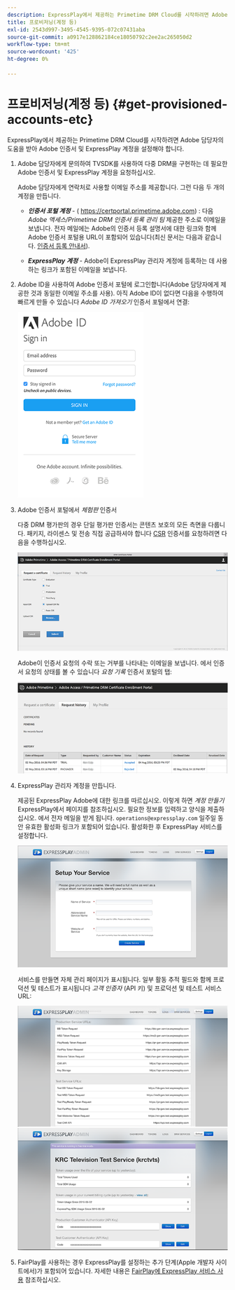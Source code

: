 ```yaml
---
description: ExpressPlay에서 제공하는 Primetime DRM Cloud를 시작하려면 Adobe 담당자의 도움을 받아 Adobe 인증서 및 ExpressPlay 계정을 설정해야 합니다.
title: 프로비저닝(계정 등)
exl-id: 2543d997-3495-4545-9395-072c07431aba
source-git-commit: a0917e128862184ce18050792c2ee2ac265050d2
workflow-type: tm+mt
source-wordcount: '425'
ht-degree: 0%

---
```


# 프로비저닝(계정 등) {#get-provisioned-accounts-etc}

ExpressPlay에서 제공하는 Primetime DRM Cloud를 시작하려면 Adobe 담당자의 도움을 받아 Adobe 인증서 및 ExpressPlay 계정을 설정해야 합니다.

1. Adobe 담당자에게 문의하여 TVSDK를 사용하여 다중 DRM을 구현하는 데 필요한 Adobe 인증서 및 ExpressPlay 계정을 요청하십시오.

   Adobe 담당자에게 연락처로 사용할 이메일 주소를 제공합니다. 그런 다음 두 개의 계정을 만듭니다.

   * ***인증서 포털 계정*** - ( https://certportal.primetime.adobe.com) : 다음 *Adobe 액세스/Primetime DRM 인증서 등록 관리 팀* 제공한 주소로 이메일을 보냅니다. 전자 메일에는 Adobe의 인증서 등록 설명서에 대한 링크와 함께 Adobe 인증서 포털용 URL이 포함되어 있습니다(최신 문서는 다음과 같습니다. [인증서 등록 안내서](../../../digital-rights-management/certificate-enrollment-guide/about-certs.md)).

   * ***ExpressPlay 계정*** - Adobe이 ExpressPlay 관리자 계정에 등록하는 데 사용하는 링크가 포함된 이메일을 보냅니다.

1. Adobe ID을 사용하여 Adobe 인증서 포털에 로그인합니다(Adobe 담당자에게 제공한 것과 동일한 이메일 주소를 사용). 아직 Adobe ID이 없다면 다음을 수행하여 빠르게 만들 수 있습니다 *Adobe ID 가져오기* 인증서 포털에서 연결:

   <!--<a id="fig_mst_gtj_wv"></a>-->

   ![](assets/cert_portal_sign-in-page-web.png)

1. Adobe 인증서 포털에서 *체험판* 인증서

   다중 DRM 평가판의 경우 단일 평가판 인증서는 콘텐츠 보호의 모든 측면을 다룹니다. 패키지, 라이센스 및 전송 직접 공급하셔야 합니다 [CSR](../../../digital-rights-management/certificate-enrollment-guide/request-certs/gen-cert-signing-req.md) 인증서를 요청하려면 다음을 수행하십시오.
   <!--<a id="fig_op1_xwj_wv"></a>-->

   ![](assets/cert_portal_trial_request-web.png)

   Adobe이 인증서 요청의 수락 또는 거부를 나타내는 이메일을 보냅니다. 에서 인증서 요청의 상태를 볼 수 있습니다 *요청 기록* 인증서 포털의 탭:
   <!--<a id="fig_gkl_myj_wv"></a>-->

   ![](assets/cert_portal_request_history-web.png)

1. ExpressPlay 관리자 계정을 만듭니다.

   제공된 ExpressPlay Adobe에 대한 링크를 따르십시오. 이렇게 하면 *계정 만들기* ExpressPlay에서 페이지를 참조하십시오. 필요한 정보를 입력하고 양식을 제출하십시오. 에서 전자 메일을 받게 됩니다. `operations@expressplay.com` 일주일 동안 유효한 활성화 링크가 포함되어 있습니다. 활성화한 후 ExpressPlay 서비스를 설정합니다.
   <!--<a id="fig_cjl_ztk_wv"></a>-->

   ![](assets/expressplay_create_service-web.png)

   서비스를 만들면 자체 관리 페이지가 표시됩니다. 일부 활동 추적 필드와 함께 프로덕션 및 테스트가 표시됩니다 *고객 인증자* (API 키) 및 프로덕션 및 테스트 서비스 URL:

   <!--<a id="fig_c5h_xdl_wv"></a>-->

   ![](assets/expressplay_admin_dashboard_2-web.png) ![](assets/expressplay_admin_dashboard-web.png)

1. FairPlay를 사용하는 경우 ExpressPlay를 설정하는 추가 단계(Apple 개발자 사이트에서)가 포함되어 있습니다. 자세한 내용은 [FairPlay에 ExpressPlay 서비스 사용](../../multi-drm-workflows/p-l-and-p/fairplay-workflow.md#enable-expressplay-service-for-fairplay) 참조하십시오.
